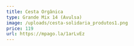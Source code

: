 ```yaml
---
title: Cesta Orgânica
type: Grande Mix 14 (Avulsa)
image: /uploads/cesta-solidaria_produtos1.png
price: 119
url: https://mpago.la/1arLvEz
---
```

